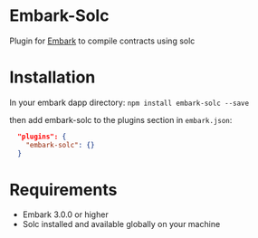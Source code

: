 Embark-Solc
======

Plugin for [Embark](https://github.com/embark-framework/embark) to compile contracts using solc

Installation
======

In your embark dapp directory:
```npm install embark-solc --save```

then add embark-solc to the plugins section in ```embark.json```:

```Json
  "plugins": {
    "embark-solc": {}
  }
```

Requirements
======

- Embark 3.0.0 or higher
- Solc installed and available globally on your machine

